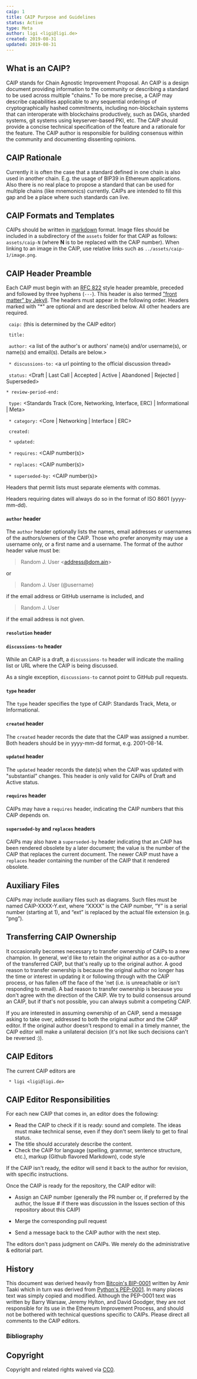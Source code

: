 ```yaml
---
caip: 1
title: CAIP Purpose and Guidelines
status: Active
type: Meta
author: ligi <ligi@ligi.de>
created: 2019-08-31
updated: 2019-08-31
---
```


## What is an CAIP?

CAIP stands for Chain Agnostic Improvement Proposal. An CAIP is a design document providing information to the community or describing a standard to be used across multiple "chains." To be more precise, a CAIP may describe capabilities applicable to any sequential orderings of cryptographically hashed commitments, including non-blockchain systems that can interoperate with blockchains productively, such as DAGs, sharded systems, git systems using keyserver-based PKI, etc. The CAIP should provide a concise technical specification of the feature and a rationale for the feature. The CAIP author is responsible for building consensus within the community and documenting dissenting opinions.

## CAIP Rationale

Currently it is often the case that a standard defined in one chain is also used in another chain. E.g. the usage of BIP39 in Ethereum applications. Also there is no real place to propose a standard that can be used for multiple chains (like mnemonics) currently. CAIPs are intended to fill this gap and be a place where such standards can live.

## CAIP Formats and Templates

CAIPs should be written in [markdown][] format.
Image files should be included in a subdirectory of the `assets` folder for that CAIP as follows: `assets/caip-N` (where **N** is to be replaced with the CAIP number). When linking to an image in the CAIP, use relative links such as `../assets/caip-1/image.png`.

## CAIP Header Preamble

Each CAIP must begin with an [RFC 822](https://www.ietf.org/rfc/rfc822.txt) style header preamble, preceded and followed by three hyphens (`---`). This header is also termed ["front matter" by Jekyll](https://jekyllrb.com/docs/front-matter/). The headers must appear in the following order. Headers marked with "*" are optional and are described below. All other headers are required.

` caip:` <CAIP number> (this is determined by the CAIP editor)

` title:` <CAIP title>

` author:` <a list of the author's or authors' name(s) and/or username(s), or name(s) and email(s). Details are below.>

` * discussions-to:` \<a url pointing to the official discussion thread\>

` status:` <Draft | Last Call | Accepted | Active | Abandoned | Rejected | Superseded>

`* review-period-end:` <date review period ends>

` type:` <Standards Track (Core, Networking, Interface, ERC)  | Informational | Meta>

` * category:` <Core | Networking | Interface | ERC>

` created:` <date created on>

` * updated:` <comma separated list of dates>

` * requires:` <CAIP number(s)>

` * replaces:` <CAIP number(s)>

` * superseded-by:` <CAIP number(s)>

Headers that permit lists must separate elements with commas.

Headers requiring dates will always do so in the format of ISO 8601 (yyyy-mm-dd).

#### `author` header

The `author` header optionally lists the names, email addresses or usernames of the authors/owners of the CAIP. Those who prefer anonymity may use a username only, or a first name and a username. The format of the author header value must be:

> Random J. User &lt;address@dom.ain&gt;

or

> Random J. User (@username)

if the email address or GitHub username is included, and

> Random J. User

if the email address is not given.

#### `resolution` header

#### `discussions-to` header

While an CAIP is a draft, a `discussions-to` header will indicate the mailing list or URL where the CAIP is being discussed.

As a single exception, `discussions-to` cannot point to GitHub pull requests.

#### `type` header

The `type` header specifies the type of CAIP: Standards Track, Meta, or Informational.

#### `created` header

The `created` header records the date that the CAIP was assigned a number. Both headers should be in yyyy-mm-dd format, e.g. 2001-08-14.

#### `updated` header

The `updated` header records the date(s) when the CAIP was updated with "substantial" changes. This header is only valid for CAIPs of Draft and Active status.

#### `requires` header

CAIPs may have a `requires` header, indicating the CAIP numbers that this CAIP depends on.

#### `superseded-by` and `replaces` headers

CAIPs may also have a `superseded-by` header indicating that an CAIP has been rendered obsolete by a later document; the value is the number of the CAIP that replaces the current document. The newer CAIP must have a `replaces` header containing the number of the CAIP that it rendered obsolete.

## Auxiliary Files

CAIPs may include auxiliary files such as diagrams. Such files must be named CAIP-XXXX-Y.ext, where “XXXX” is the CAIP number, “Y” is a serial number (starting at 1), and “ext” is replaced by the actual file extension (e.g. “png”).

## Transferring CAIP Ownership

It occasionally becomes necessary to transfer ownership of CAIPs to a new champion. In general, we'd like to retain the original author as a co-author of the transferred CAIP, but that's really up to the original author. A good reason to transfer ownership is because the original author no longer has the time or interest in updating it or following through with the CAIP process, or has fallen off the face of the 'net (i.e. is unreachable or isn't responding to email). A bad reason to transfer ownership is because you don't agree with the direction of the CAIP. We try to build consensus around an CAIP, but if that's not possible, you can always submit a competing CAIP.

If you are interested in assuming ownership of an CAIP, send a message asking to take over, addressed to both the original author and the CAIP editor. If the original author doesn't respond to email in a timely manner, the CAIP editor will make a unilateral decision (it's not like such decisions can't be reversed :)).

## CAIP Editors

The current CAIP editors are

` * ligi <ligi@ligi.de>`

## CAIP Editor Responsibilities

For each new CAIP that comes in, an editor does the following:

- Read the CAIP to check if it is ready: sound and complete. The ideas must make technical sense, even if they don't seem likely to get to final status.
- The title should accurately describe the content.
- Check the CAIP for language (spelling, grammar, sentence structure, etc.), markup (Github flavored Markdown), code style

If the CAIP isn't ready, the editor will send it back to the author for revision, with specific instructions.

Once the CAIP is ready for the repository, the CAIP editor will:

- Assign an CAIP number (generally the PR number or, if preferred by the author, the Issue # if there was discussion in the Issues section of this repository about this CAIP)

- Merge the corresponding pull request

- Send a message back to the CAIP author with the next step.

The editors don't pass judgment on CAIPs. We merely do the administrative & editorial part.

## History

This document was derived heavily from [Bitcoin's BIP-0001] written by Amir Taaki which in turn was derived from [Python's PEP-0001]. In many places text was simply copied and modified. Although the PEP-0001 text was written by Barry Warsaw, Jeremy Hylton, and David Goodger, they are not responsible for its use in the Ethereum Improvement Process, and should not be bothered with technical questions specific to CAIPs. Please direct all comments to the CAIP editors.

### Bibliography

[markdown]: https://github.com/adam-p/markdown-here/wiki/Markdown-Cheatsheet
[Bitcoin's BIP-0001]: https://github.com/bitcoin/bips
[Python's PEP-0001]: https://www.python.org/dev/peps/

## Copyright

Copyright and related rights waived via [CC0](https://creativecommons.org/publicdomain/zero/1.0/).

